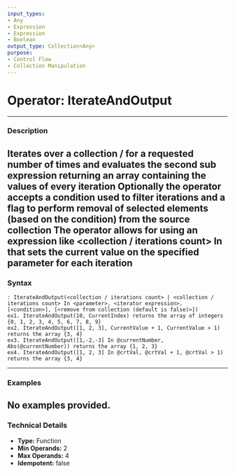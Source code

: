 ```yaml
---
input_types:
- Any
- Expression
- Expression
- Boolean
output_type: Collection<Any>
purpose:
- Control Flow
- Collection Manipulation
---
```

# Operator: IterateAndOutput
---
### **Description**
Iterates over a collection / for a requested number of times and evaluates the second sub expression returning an array containing the values of every iteration
Optionally the operator accepts a condition used to filter iterations and a flag to perform removal of selected elements (based on the condition) from the source collection
The operator allows for using an expression like <collection / iterations count> In <parameter> that sets the current value on the specified parameter for each iteration
---
### **Syntax**
```
: IterateAndOutput(<collection / iterations count> | <collection / iterations count> In <parameter>, <iterator expression>, [<condition>], [<remove from collection (default is false)>])
ex1. IterateAndOutput(10, CurrentIndex) returns the array of integers {0, 1, 2, 3, 4, 5, 6, 7, 8, 9}
ex2. IterateAndOutput([1, 2, 3], CurrentValue + 1, CurrentValue > 1) returns the array {3, 4}
ex3. IterateAndOutput([1,-2,-3] In @currentNumber, Abs(@currentNumber)) returns the array {1, 2, 3}
ex4. IterateAndOutput([1, 2, 3] In @crtVal, @crtVal + 1, @crtVal > 1) returns the array {3, 4}
```
---
### **Examples**
No examples provided.
---
### **Technical Details**
- **Type:** Function
- **Min Operands:** 2
- **Max Operands:** 4
- **Idempotent:** false